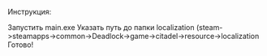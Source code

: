 Инструкция:

Запустить main.exe
Указать путь до папки localization (steam->steamapps->common->Deadlock->game->citadel->resource->localization
Готово!
